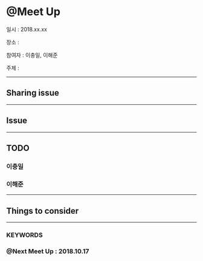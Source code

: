 
# @Meet Up

일시 : 2018.xx.xx

장소 : 

참여자 : 이충일, 이해준

주제 : 

---

## Sharing issue

---

## Issue



---

## TODO

### 이충일

### 이해준

---

## Things to consider

---

### KEYWORDS


### @Next Meet Up : 2018.10.17